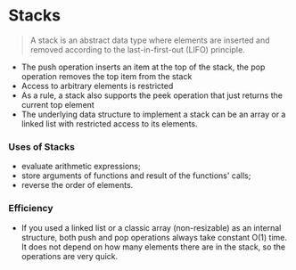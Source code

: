 # Stacks
> A stack is an abstract data type where elements are inserted and removed according to the last-in-first-out (LIFO) principle.
- The push operation inserts an item at the top of the stack, the pop operation removes the top item from the stack
- Access to arbitrary elements is restricted
- As a rule, a stack also supports the peek operation that just returns the current top element
- The underlying data structure to implement a stack can be an array or a linked list with restricted access to its elements.

### Uses of Stacks
+ evaluate arithmetic expressions;
+ store arguments of functions and result of the functions' calls;
+ reverse the order of elements.

### Efficiency
- If you used a linked list or a classic array (non-resizable) as an internal structure, both push and pop operations always take constant O(1) time. It does not depend on how many elements there are in the stack, so the operations are very quick.

